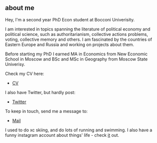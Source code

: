 about me
---

Hey,  I'm a second year PhD Econ student at Bocconi Univerisity. 

I am interested in topics spanning the literature of political economy and political science, such as authoritarianism, collective actions problems, voting, collective memory and others. I am fascinated by the countries of Eastern Europe and Russia and working on projects about them.  

Before starting my PhD I earned MA in Economics from New Economic School in Moscow and BSc and MSc in Geography from Moscow State Univerisy. 

Check my CV here:
+ [CV]("cv.pdf")

I also have Twitter, but hardly post: 
+ [Twitter](https://twitter.com/nikiforovannina)

To keep in touch, send me a message to:
+ [Mail](mailto:nina.nikiforova@phd.unibocconi.it)

I used to do xc skiing, and do lots of running and swimming. I also have a funny instagram account about things' life - check [it](https://www.instagram.com/thi.ngslife/) out.
